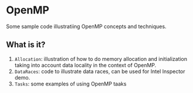 # OpenMP

Some sample code illustratiing OpenMP concepts and techniques.

## What is it?
1. `Allocation`: illustration of how to do memory allocation and
    initialization taking into account data locality in the context of
    OpenMP.
1. `DataRaces`: code to illustrate data races, can be used for Intel
    Inspector demo.
1. `Tasks`: some examples of using OpenMP taaks
